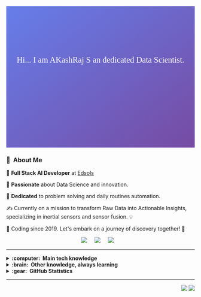 <svg xmlns="http://www.w3.org/2000/svg" viewBox="0 0 800 600">
  <!-- Background Gradient -->
  <defs>
    <linearGradient id="bgGradient" x1="0%" y1="0%" x2="100%" y2="100%">
      <stop offset="0%" style="stop-color:#667eea;stop-opacity:1" />
      <stop offset="100%" style="stop-color:#764ba2;stop-opacity:1" />
    </linearGradient>
  </defs>
  <rect width="100%" height="100%" fill="url(#bgGradient)" />
  
  <!-- Text for Name -->
  <text x="50%" y="40%" font-family="Verdana" font-size="35" fill="#ffffff" text-anchor="middle" id="nameText">
    Hi... I am AKashRaj S an dedicated Data Scientist.
  </text>
  
  <!-- Text for Greeting -->
  <text x="50%" y="50%" font-family="Verdana" font-size="30" fill="#ffffff" text-anchor="middle" id="greetingText">
    Hello! How are you doing? 👋
  </text>

  <!-- Define CSS Animations -->
  <style>
    @keyframes typingAnimation {
      from { visibility: hidden; }
      to { visibility: visible; }
    }

    #nameText, #greetingText {
      visibility: hidden;
      animation: typingAnimation 1.5s forwards 0s;
    }

    #greetingText {
      animation-delay: 1.5s;
    }
  </style>
</svg>


### :space_invader: &nbsp;About Me

🚀 **Full Stack AI Developer** at [Edsols](https://www.edsols.in/)
  
🌱 **Passionate** about Data Science and innovation.

💓 **Dedicated** to problem solving and daily routines automation.

✍️ Currently on a mission to transform Raw Data into Actionable Insights, specializing in inertial sensors and sensor fusion. 💡 

🔧 Coding since 2019. Let's embark on a journey of discovery together! 🌟


<p align="center">
  <a href="mailto:akashraj.it23@gmail.com?"><img src="https://img.shields.io/badge/gmail-%23D14836.svg?&style=for-the-badge&logo=gmail&logoColor=white" /></a>&nbsp;&nbsp;&nbsp;&nbsp;
  <a href="https://akashraj19.github.io/"><img src="https://img.shields.io/badge/portfolio-%23dc2743.svg?&style=for-the-badge&logo=portfolio&logoColor=white%22"/></a>&nbsp;&nbsp;&nbsp;&nbsp;
  <a href="https://www.linkedin.com/in/akash-raj-489abb195/"><img src="https://img.shields.io/badge/linkedin-%230077B5.svg?&style=for-the-badge&logo=linkedin&logoColor=white" /></a>&nbsp;&nbsp;&nbsp;&nbsp;

</p>

<hr/>

<details>
  <summary><b>:computer: &nbsp;Main tech knowledge</b></summary>
  <br/>

![Java](https://img.shields.io/badge/JAVA-007396.svg?&style=flat&logo=java&logoColor=white)&nbsp;
![Python](https://img.shields.io/badge/PYTHON-3776AB.svg?&style=flat&logo=python&logoColor=white)&nbsp;\
![Machine Learning](https://img.shields.io/badge/Machine%20Learning-039BE5.svg?&style=flat&logoColor=white)&nbsp;
![Deep Learning](https://img.shields.io/badge/Deep%20Learning-039BE5.svg?&style=flat&logoColor=white)&nbsp;
![Git](https://img.shields.io/badge/GIT-%23F05033.svg?&style=flat&logo=git&logoColor=white)&nbsp;
![GitHub](https://img.shields.io/badge/GITHUB-%23121011.svg?&style=flat&logo=github&logoColor=white)&nbsp;
![GitLab](https://img.shields.io/badge/GITLAB-%23181717.svg?&style=flat&logo=gitlab&logoColor=white)&nbsp;
![Postgres](https://img.shields.io/badge/POSTGRES-%23316192.svg?&style=flat&logo=postgresql&logoColor=white)
![MySQL](https://img.shields.io/badge/MySQL-4479A1.svg?&style=flat&logo=mysql&logoColor=white)
![Gradle](https://img.shields.io/badge/GRADLE-02303A.svg?&style=flat&logo=gradle)&nbsp;
![NLP](https://img.shields.io/badge/NLP-039BE5.svg?&style=flat&logoColor=white)&nbsp;
![LINUX](https://img.shields.io/badge/LINUX-FCC624?style=flat-square&logo=linux&logoColor=black)
![VSCode](https://img.shields.io/badge/VSCODE-007ACC.svg?&style=flat&logo=visual-studio-code)&nbsp;
![SCRUM](https://img.shields.io/badge/SCRUM-6DB33F.svg?&style=flat&logo=ddd&logoColor=white)&nbsp;

<!-- 
Java, JSF, Primefaces, Angular, Spring, Springboot, JPA/Hibernate. 
Flutter, GetX, BLoC, MobX.
GitHub, GitLab, Docker, Ansible
Kotlin, Firebase.
Ant, Maven, Gradle, 
VSCode, Eclipse, IntelliJ IDEA.
HTML, CSS, JavaScript, TypeScript.
postgresql, pgadmin, mysql, sqlite.
TDD, BDD, DDD
clean architecture, hexagonal architecture, onion architecture, mvc, mvvm.
linux
-->
</details>

<!-- 
jquery, sass
nestjs, nodejs, redis, nginx,
rest, graphql, grpc
apache kafka,
google cloud plataform, google app engine, aws
oracle, mariadb, mongodb, 
Kubernates, puppet, github actions
python, c, cpp, arduino
php, photoshop
blockchain, cryptocurrencies, cryptography, bitcoin, ethereum 
-->

<details>
  <summary><b>:brain: &nbsp;Other knowledge, always learning</b></summary>
  <br/>

![Cpp](https://img.shields.io/badge/C++-00599C.svg?&style=flat&logo=c%2B%2B&logoColor=white)&nbsp;
![Arduino](https://img.shields.io/badge/ARDUINO-00979D.svg?&style=flat&logo=arduino&logoColor=white)&nbsp;
![HTML](https://img.shields.io/badge/html-0769AD.svg?&style=flat&logo=html5&logoColor=white)&nbsp;
![CSS](https://img.shields.io/badge/css-0769AD.svg?&style=flat&logo=css3&logoColor=white)&nbsp;
![JS](https://img.shields.io/badge/javascript-0769AD.svg?&style=flat&logo=javascript&logoColor=white)&nbsp;

</details>

<details>
  <summary><b>:gear: &nbsp;GitHub Statistics</b></summary>
  <br/>
    <p align="center">
        <img height="137px" src="https://github-readme-streak-stats.herokuapp.com/?user=Akashraj19&hide_border=true&theme=nightowl" />
    </p>
    <p align="center">
        <img height="137px" src="https://github-readme-stats.vercel.app/api?username=Akashraj19&hide_title=true&hide_border=true&show_icons=true&include_all_commits=true&count_private=true&line_height=21&theme=nightowl" /> <img height="137px" src="https://github-readme-stats.vercel.app/api/top-langs/?username=Akashraj19&hide=html&hide_title=true&hide_border=true&layout=compact&langs_count=8&theme=nightowl" />
    </p>
</details>

<hr/>

<p align="right">
<img src="https://komarev.com/ghpvc/?username=Akashraj19&style=plastic&label=Views"><img>
<img src="https://badges.pufler.dev/visits/Akashraj19/Akashraj19?color=black&logo=github" />
</p>
